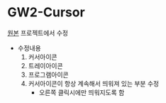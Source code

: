 GW2-Cursor
==========

[원본](https://github.com/fritzw/gw2-cursor) 프로젝트에서 수정

- 수정내용
	1. 커서아이콘
	2. 트레이아이콘 
	3. 프로그램아이콘
	4. 커서아이콘이 항상 계속해서 띄워져 있는 부분 수정
		- 오른쪽 클릭시에만 띄워지도록 함